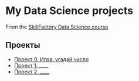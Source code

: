 # My Data Science projects
From the [SkillFactory Data Science course](https://skillfactory.ru/data-scientist-pro)

## Проекты

* [Проект 0. Игра: угадай число]()
* [Проект 1. ____]()
* [Проект 2. ____]()

